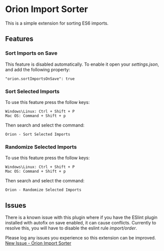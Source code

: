 # Orion Import Sorter
This is a simple extension for sorting ES6 imports.

## Features
### Sort Imports on Save
This feature is disabled automatically. To enable it open your _settings.json_, and add the following property:

    "orion.sortImportsOnSave": true

### Sort Selected Imports
To use this feature press the follow keys:

    Windows\Linux: Ctrl + Shift + P
    Mac OS: Command + Shift + p
Then search and select the command:

    Orion - Sort Selected Imports
    
### Randomize Selected Imports
To use this feature press the follow keys:

    Windows\Linux: Ctrl + Shift + P
    Mac OS: Command + Shift + p
Then search and select the command:

    Orion - Randomize Selected Imports

## Issues
There is a known issue with this plugin where if you have the ESlint plugin installed with autofix on save enabled, it can cause conflicts. Currently to resolve this, you will have to disable the eslint rule _import/order_.

Please log any issues you experience so this extension can be improved.
[New Issue - Orion Import Sorter](https://github.com/zeilmannnoah/orion-import-sorter/issues/new)